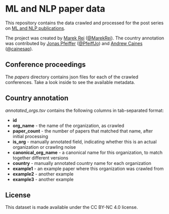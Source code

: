 ML and NLP paper data
=======================

This repository contains the data crawled and processed for the post series on [ML and NLP publications](https://www.marekrei.com/blog/ml-and-nlp-publications-in-2019/).

The project was created by [Marek Rei](https://www.marekrei.com/) ([@MarekRei](https://twitter.com/MarekRei)). The country annotation was contributed by [Jonas Pfeiffer](https://pfeiffer.ai/) ([@PfeiffJo](https://twitter.com/PfeiffJo)) and [Andrew Caines](https://www.cl.cam.ac.uk/~apc38/) ([@cainesap](https://twitter.com/cainesap)).


Conference proceedings
--------------------------

The *papers* directory contains json files for each of the crawled conferences. Take a look inside to see the available metadata.


Country annotation
--------------------------

*annotated_orgs.tsv* contains the following columns in tab-separated format:

* **id**
* **org_name** - the name of the organization, as crawled
* **paper_count** - the number of papers that matched that name, after initial processing
* **is_org** - manually annotated field, indicating whether this is an actual organization or crawling noise
* **canonical_org_name** - a canonical name for this organization, to match together different versions
* **country** - manually annotated country name for each organization
* **example1** - an example paper where this organization was crawled from
* **example2** - another example
* **example3** - another example


License
-------------------------

This dataset is made available under the CC BY-NC 4.0 license.

